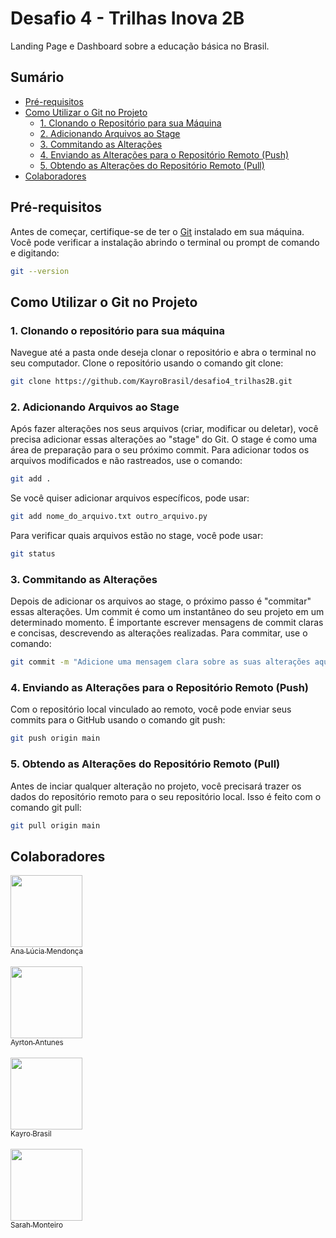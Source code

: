 # Desafio 4 - Trilhas Inova 2B

Landing Page e Dashboard sobre a educação básica no Brasil.

## Sumário

- [Pré-requisitos](#pré-requisitos)
- [Como Utilizar o Git no Projeto](#como-utilizar-o-git-no-projeto)
    - [1. Clonando o Repositório para sua Máquina](#1-clonando-o-repositório-para-sua-máquina)
    - [2. Adicionando Arquivos ao Stage](#2-adicionando-arquivos-ao-stage)
    - [3. Commitando as Alterações](#3-committing-as-alterações)
    - [4. Enviando as Alterações para o Repositório Remoto (Push)](#4-enviando-as-alterações-para-o-repositório-remoto-push)
    - [5. Obtendo as Alterações do Repositório Remoto (Pull)](#5-obtendo-as-alterações-do-repositório-remoto-pull)
- [Colaboradores](#colaboradores)

## Pré-requisitos

Antes de começar, certifique-se de ter o [Git](https://git-scm.com/) instalado em sua máquina. Você pode verificar a instalação abrindo o terminal ou prompt de comando e digitando:

```bash
git --version
```

## Como Utilizar o Git no Projeto

### 1. Clonando o repositório para sua máquina

Navegue até a pasta onde deseja clonar o repositório e abra o terminal no seu computador. Clone o repositório usando o comando git clone:

```bash
git clone https://github.com/KayroBrasil/desafio4_trilhas2B.git
```

### 2. Adicionando Arquivos ao Stage

Após fazer alterações nos seus arquivos (criar, modificar ou deletar), você precisa adicionar essas alterações ao "stage" do Git. O stage é como uma área de preparação para o seu próximo commit. Para adicionar todos os arquivos modificados e não rastreados, use o comando:

```bash
git add .
```

Se você quiser adicionar arquivos específicos, pode usar:

```bash
git add nome_do_arquivo.txt outro_arquivo.py
```

Para verificar quais arquivos estão no stage, você pode usar:

```bash
git status
```

### 3. Commitando as Alterações

Depois de adicionar os arquivos ao stage, o próximo passo é "commitar" essas alterações. Um commit é como um instantâneo do seu projeto em um determinado momento. É importante escrever mensagens de commit claras e concisas, descrevendo as alterações realizadas. Para commitar, use o comando:

```bash
git commit -m "Adicione uma mensagem clara sobre as suas alterações aqui"
```

### 4. Enviando as Alterações para o Repositório Remoto (Push)

Com o repositório local vinculado ao remoto, você pode enviar seus commits para o GitHub usando o comando git push:

```bash
git push origin main
```

### 5. Obtendo as Alterações do Repositório Remoto (Pull)

Antes de inciar qualquer alteração no projeto, você precisará trazer os dados do repositório remoto para o seu repositório local. Isso é feito com o comando git pull:

```bash
git pull origin main
```

## Colaboradores

<div>
    <a href="https://github.com/analuciamendonca">
        <img loading="lazy" src="https://avatars.githubusercontent.com/u/205576159?v=4" width="115"><br><sub>Ana Lúcia Mendonça</sub><br>
    </a>
</div>
<div>
    <a href="https://github.com/ayrtonantunes1">
        <br><img loading="lazy" src="https://avatars.githubusercontent.com/u/203921396?v=4" width="115"><br><sub>Ayrton Antunes</sub>
    </a>
</div>
<div>
    <a href="https://github.com/kayrobrasil">
        <br><img loading="lazy" src="https://avatars.githubusercontent.com/u/1686702?v=4" width="115"><br><sub>Kayro Brasil</sub>
    </a>
</div>
<div>
    <a href="https://github.com/monteirocristinny">
        <br><img loading="lazy" src="https://avatars.githubusercontent.com/u/198838121?v=4" width="115"><br><sub>Sarah Monteiro</sub>
    </a>
</div>
